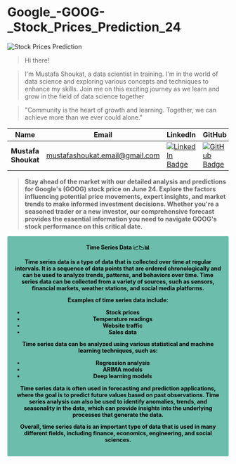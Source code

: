 # Google_-GOOG-_Stock_Prices_Prediction_24

![Stock Prices Prediction](https://i2.wp.com/thecleverprogrammer.com/wp-content/uploads/2020/08/un-26.png?fit=1280%2C720&ssl=1)



> Hi there! 


> I'm Mustafa Shoukat, a data scientist in training. I'm in the world of data science and exploring various concepts and techniques to enhance my skills. Join me on this exciting journey as we learn and grow in the field of data science together

> "Community is the heart of growth and learning. Together, we can achieve more than we ever could alone."

| Name               | Email                                               | LinkedIn                                                  | GitHub                                           | Kaggle                                        |
|--------------------|-----------------------------------------------------|-----------------------------------------------------------|--------------------------------------------------|-----------------------------------------------|
| **Mustafa Shoukat**      |mustafashoukat.email@gmail.com  | [![LinkedIn Badge](https://img.shields.io/badge/LinkedIn-%23000000.svg?style=for-the-badge&logo=LinkedIn&logoColor=white)](https://www.linkedin.com/in/mustafashoukat/)  | [![GitHub Badge](https://img.shields.io/badge/GitHub-%23000000.svg?style=for-the-badge&logo=GitHub&logoColor=white)](https://github.com/Mustafa-Shoukat1)  | [![Kaggle Badge](https://img.shields.io/badge/Kaggle-%23000000.svg?style=for-the-badge&logo=Kaggle&logoColor=white)](https://www.kaggle.com/mustafashoukat)  |



> **Stay ahead of the market with our detailed analysis and predictions for Google's (GOOG) stock price on June 24. Explore the factors influencing potential price movements, expert insights, and market trends to make informed investment decisions. Whether you're a seasoned trader or a new investor, our comprehensive forecast provides the essential information you need to navigate GOOG's stock performance on this critical date.**



<b><div style='padding:17px;background-color:#6cbdab;color:black;border-radius:2px;font-size:90%;text-align: center'> **Time Series Data 📈📉📊**

Time series data is a type of data that is collected over time at regular intervals. It is a sequence of data points that are ordered chronologically and can be used to analyze trends, patterns, and behaviors over time. Time series data can be collected from a variety of sources, such as sensors, financial markets, weather stations, and social media platforms.

Examples of time series data include:
- Stock prices
- Temperature readings
- Website traffic
- Sales data

Time series data can be analyzed using various statistical and machine learning techniques, such as:
- Regression analysis
- ARIMA models
- Deep learning models

Time series data is often used in forecasting and prediction applications, where the goal is to predict future values based on past observations. Time series analysis can also be used to identify anomalies, trends, and seasonality in the data, which can provide insights into the underlying processes that generate the data.

Overall, time series data is an important type of data that is used in many different fields, including finance, economics, engineering, and social sciences.
